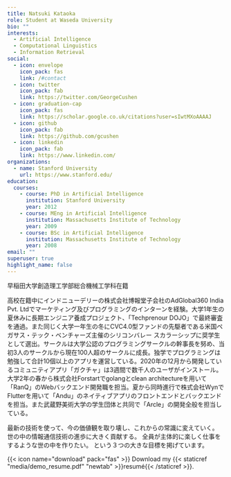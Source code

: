 ```yaml
---
title: Natsuki Kataoka
role: Student at Waseda University
bio: ""
interests:
  - Artificial Intelligence
  - Computational Linguistics
  - Information Retrieval
social:
  - icon: envelope
    icon_pack: fas
    link: /#contact
  - icon: twitter
    icon_pack: fab
    link: https://twitter.com/GeorgeCushen
  - icon: graduation-cap
    icon_pack: fas
    link: https://scholar.google.co.uk/citations?user=sIwtMXoAAAAJ
  - icon: github
    icon_pack: fab
    link: https://github.com/gcushen
  - icon: linkedin
    icon_pack: fab
    link: https://www.linkedin.com/
organizations:
  - name: Stanford University
    url: https://www.stanford.edu/
education:
  courses:
    - course: PhD in Artificial Intelligence
      institution: Stanford University
      year: 2012
    - course: MEng in Artificial Intelligence
      institution: Massachusetts Institute of Technology
      year: 2009
    - course: BSc in Artificial Intelligence
      institution: Massachusetts Institute of Technology
      year: 2008
email: ""
superuser: true
highlight_name: false
---
```

早稲田大学創造理工学部総合機械工学科在籍 

高校在籍中にインドニューデリーの株式会社博報堂子会社のAdGlobal360 India Pvt. Ltdでマーケティング及びプログラミングのインターンを経験。大学1年生の夏休みに長期エンジニア養成プロジェクト、「Techprenour DOJO」で最終審査を通過。また同じく大学一年生の冬にCVC4.0型ファンドの先駆者である米国ペガサス・テック・ベンチャーズ主催のシリコンバレー スカラーシップに奨学生として選出。サークルは大学公認のプログラミングサークルの幹事長を努め、当初3人のサークルから現在100人超のサークルに成長。独学でプログラミングは勉強して合計10個以上のアプリを運営している。2020年の12月から開発しているコミュニティアプリ「ガクチャ」は3週間で数千人のユーザがインストール。大学2年の春から株式会社Forstartでgolangとclean architectureを用いて「RanQ」のWebバックエンド開発職を担当。夏から同時進行で株式会社WynでFlutterを用いて「Andu」のネイティブアプリのフロントエンドとバックエンドを担当。また武蔵野美術大学の学生団体と共同で「Arcle」の開発全般を担当している。


最新の技術を使って、今の価値観を取り壊し、これからの常識に変えていく。
世の中の情報通信技術の進歩に大きく貢献する。
全員が主体的に楽しく仕事をするような世の中を作りたい。
という３つの大きな目標を掲げています。

{{< icon name="download" pack="fas" >}} Download my {{< staticref "media/demo_resume.pdf" "newtab" >}}resumé{{< /staticref >}}.
